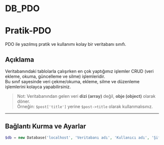 # DB_PDO
# Pratik-PDO

PDO ile yazılmış pratik ve kullanımı kolay bir veritabanı sınıfı.  

## Açıklama
Veritabanındaki tablolarla çalışırken en çok yaptığımız işlemler CRUD (veri ekleme, okuma, güncelleme ve silme) işlemleridir.  
Bu sınıf sayesinde veri çekme/okuma, ekleme, silme ve düzenleme işlemlerini kolayca yapabilirsiniz.  

> Not: Veritabanından gelen veri **dizi (array)** değil, **obje (object)** olarak döner.  
> Örneğin: `$post['title']` yerine `$post->title` olarak kullanmalısınız.  

---

## Bağlantı Kurma ve Ayarlar

```php
$db = new Database('localhost', 'Veritabanı adı', 'Kullanıcı adı', 'Şifre');
